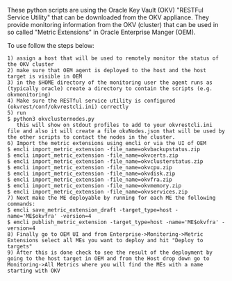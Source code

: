 These python scripts are using the Oracle Key Vault (OKV) "RESTFul Service Utility" that can be downloaded from the OKV appliance. They provide monitoring information from the OKV (cluster) that can be used in so called "Metric Extensions" in Oracle Enterprise Manger (OEM).

To use follow the steps below:

    1) assign a host that will be used to remotely monitor the status of the OKV cluster
    2) make sure that OEM agent is deployed to the host and the host target is visible in OEM
    3) in the $HOME directory of the monitoring user the agent runs as (typically oracle) create a directory to contain the scripts (e.g. okvmonitoring)
    4) Make sure the RESTful service utility is configured (okvrest/conf/okvrestcli.ini) correctly
    5) run 
	$ python3 okvclusternodes.py 
       this will show on stdout profiles to add to your okvrestcli.ini file and also it will create a file okvNodes.json that will be used by the other scripts to contact the nodes in the cluster.
    6) Import the metric extensions using emcli or via the UI of OEM 
	$ emcli import_metric_extension -file_name=okvbackupstatus.zip 
	$ emcli import_metric_extension -file_name=okvcerts.zip 
	$ emcli import_metric_extension -file_name=okvclusterstatus.zip 
	$ emcli import_metric_extension -file_name=okvcpu.zip 
	$ emcli import_metric_extension -file_name=okvdisk.zip 
	$ emcli import_metric_extension -file_name=okvfra.zip 
	$ emcli import_metric_extension -file_name=okvmemory.zip 
	$ emcli import_metric_extension -file_name=okvservices.zip
    7) Next make the ME deployable by running for each ME the following commands: 
	$ emcli save_metric_extension_draft -target_type=host -name='ME$okvfra' -version=4 
	$ emcli publish_metric_extension -target_type=host -name='ME$okvfra' -version=4
    8) Finally go to OEM UI and from Enterprise->Monitoring->Metric Extensions select all MEs you want to deploy and hit "Deploy to targets"
    9) After this is done check to see the result of the deployment by going to the host target in OEM and from the Host drop down go to Monitoring->All Metrics where you will find the MEs with a name starting with OKV


